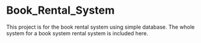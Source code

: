 # Book_Rental_System
This project is for the book rental system using simple database.
The whole system for a book system rental system is included here.
